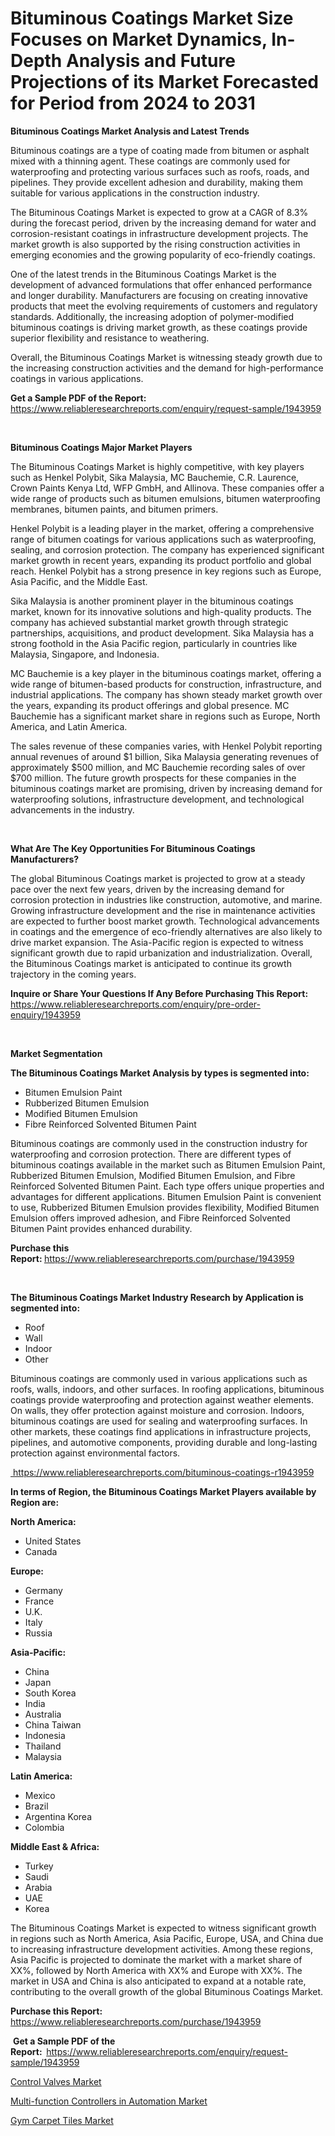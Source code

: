 <p><h1>Bituminous Coatings Market Size Focuses on Market Dynamics, In-Depth Analysis and Future Projections of its Market Forecasted for Period from 2024 to 2031</h1></p><p><strong>Bituminous Coatings Market Analysis and Latest Trends</strong></p>
<p><p>Bituminous coatings are a type of coating made from bitumen or asphalt mixed with a thinning agent. These coatings are commonly used for waterproofing and protecting various surfaces such as roofs, roads, and pipelines. They provide excellent adhesion and durability, making them suitable for various applications in the construction industry.</p><p>The Bituminous Coatings Market is expected to grow at a CAGR of 8.3% during the forecast period, driven by the increasing demand for water and corrosion-resistant coatings in infrastructure development projects. The market growth is also supported by the rising construction activities in emerging economies and the growing popularity of eco-friendly coatings.</p><p>One of the latest trends in the Bituminous Coatings Market is the development of advanced formulations that offer enhanced performance and longer durability. Manufacturers are focusing on creating innovative products that meet the evolving requirements of customers and regulatory standards. Additionally, the increasing adoption of polymer-modified bituminous coatings is driving market growth, as these coatings provide superior flexibility and resistance to weathering.</p><p>Overall, the Bituminous Coatings Market is witnessing steady growth due to the increasing construction activities and the demand for high-performance coatings in various applications.</p></p>
<p><strong>Get a Sample PDF of the Report:&nbsp;</strong> <a href="https://www.reliableresearchreports.com/enquiry/request-sample/1943959">https://www.reliableresearchreports.com/enquiry/request-sample/1943959</a></p>
<p>&nbsp;</p>
<p><strong>Bituminous Coatings Major Market Players</strong></p>
<p><p>The Bituminous Coatings Market is highly competitive, with key players such as Henkel Polybit, Sika Malaysia, MC Bauchemie, C.R. Laurence, Crown Paints Kenya Ltd, WFP GmbH, and Allinova. These companies offer a wide range of products such as bitumen emulsions, bitumen waterproofing membranes, bitumen paints, and bitumen primers.</p><p>Henkel Polybit is a leading player in the market, offering a comprehensive range of bitumen coatings for various applications such as waterproofing, sealing, and corrosion protection. The company has experienced significant market growth in recent years, expanding its product portfolio and global reach. Henkel Polybit has a strong presence in key regions such as Europe, Asia Pacific, and the Middle East.</p><p>Sika Malaysia is another prominent player in the bituminous coatings market, known for its innovative solutions and high-quality products. The company has achieved substantial market growth through strategic partnerships, acquisitions, and product development. Sika Malaysia has a strong foothold in the Asia Pacific region, particularly in countries like Malaysia, Singapore, and Indonesia.</p><p>MC Bauchemie is a key player in the bituminous coatings market, offering a wide range of bitumen-based products for construction, infrastructure, and industrial applications. The company has shown steady market growth over the years, expanding its product offerings and global presence. MC Bauchemie has a significant market share in regions such as Europe, North America, and Latin America.</p><p>The sales revenue of these companies varies, with Henkel Polybit reporting annual revenues of around $1 billion, Sika Malaysia generating revenues of approximately $500 million, and MC Bauchemie recording sales of over $700 million. The future growth prospects for these companies in the bituminous coatings market are promising, driven by increasing demand for waterproofing solutions, infrastructure development, and technological advancements in the industry.</p></p>
<p>&nbsp;</p>
<p><strong>What Are The Key Opportunities For Bituminous Coatings Manufacturers?</strong></p>
<p><p>The global Bituminous Coatings market is projected to grow at a steady pace over the next few years, driven by the increasing demand for corrosion protection in industries like construction, automotive, and marine. Growing infrastructure development and the rise in maintenance activities are expected to further boost market growth. Technological advancements in coatings and the emergence of eco-friendly alternatives are also likely to drive market expansion. The Asia-Pacific region is expected to witness significant growth due to rapid urbanization and industrialization. Overall, the Bituminous Coatings market is anticipated to continue its growth trajectory in the coming years.</p></p>
<p><strong>Inquire or Share Your Questions If Any Before Purchasing This Report:</strong> <a href="https://www.reliableresearchreports.com/enquiry/pre-order-enquiry/1943959">https://www.reliableresearchreports.com/enquiry/pre-order-enquiry/1943959</a></p>
<p>&nbsp;</p>
<p><strong>Market Segmentation</strong></p>
<p><strong>The Bituminous Coatings Market Analysis by types is segmented into:</strong></p>
<p><ul><li>Bitumen Emulsion Paint</li><li>Rubberized Bitumen Emulsion</li><li>Modified Bitumen Emulsion</li><li>Fibre Reinforced Solvented Bitumen Paint</li></ul></p>
<p><p>Bituminous coatings are commonly used in the construction industry for waterproofing and corrosion protection. There are different types of bituminous coatings available in the market such as Bitumen Emulsion Paint, Rubberized Bitumen Emulsion, Modified Bitumen Emulsion, and Fibre Reinforced Solvented Bitumen Paint. Each type offers unique properties and advantages for different applications. Bitumen Emulsion Paint is convenient to use, Rubberized Bitumen Emulsion provides flexibility, Modified Bitumen Emulsion offers improved adhesion, and Fibre Reinforced Solvented Bitumen Paint provides enhanced durability.</p></p>
<p><strong>Purchase this Report:&nbsp;</strong><a href="https://www.reliableresearchreports.com/purchase/1943959">https://www.reliableresearchreports.com/purchase/1943959</a></p>
<p>&nbsp;</p>
<p><strong>The Bituminous Coatings Market Industry Research by Application is segmented into:</strong></p>
<p><ul><li>Roof</li><li>Wall</li><li>Indoor</li><li>Other</li></ul></p>
<p><p>Bituminous coatings are commonly used in various applications such as roofs, walls, indoors, and other surfaces. In roofing applications, bituminous coatings provide waterproofing and protection against weather elements. On walls, they offer protection against moisture and corrosion. Indoors, bituminous coatings are used for sealing and waterproofing surfaces. In other markets, these coatings find applications in infrastructure projects, pipelines, and automotive components, providing durable and long-lasting protection against environmental factors.</p></p>
<p><a href="https://www.reliableresearchreports.com/bituminous-coatings-r1943959">&nbsp;https://www.reliableresearchreports.com/bituminous-coatings-r1943959</a></p>
<p><strong>In terms of Region, the Bituminous Coatings Market Players available by Region are:</strong></p>
<p>
    <p> <strong> North America: </strong>
        <ul>
            <li>United States</li>
            <li>Canada</li>
        </ul>
        </p> 
    <p> <strong> Europe: </strong>
        <ul>
            <li>Germany</li>
            <li>France</li>
            <li>U.K.</li>
            <li>Italy</li>
            <li>Russia</li>
        </ul>
        </p> 
    <p> <strong> Asia-Pacific: </strong>
        <ul>
            <li>China</li>
            <li>Japan</li>
            <li>South Korea</li>
            <li>India</li>
            <li>Australia</li>
            <li>China Taiwan</li>
            <li>Indonesia</li>
            <li>Thailand</li>
            <li>Malaysia</li>
        </ul>
        </p> 
    <p> <strong> Latin America: </strong>
        <ul>
            <li>Mexico</li>
            <li>Brazil</li>
            <li>Argentina Korea</li>
            <li>Colombia</li>
        </ul>
        </p> 
    <p> <strong> Middle East & Africa: </strong>
        <ul>
            <li>Turkey</li>
            <li>Saudi</li>
            <li>Arabia</li>
            <li>UAE</li>
            <li>Korea</li>
        </ul>
    </p>
    </p>
<p><p>The Bituminous Coatings Market is expected to witness significant growth in regions such as North America, Asia Pacific, Europe, USA, and China due to increasing infrastructure development activities. Among these regions, Asia Pacific is projected to dominate the market with a market share of XX%, followed by North America with XX% and Europe with XX%. The market in USA and China is also anticipated to expand at a notable rate, contributing to the overall growth of the global Bituminous Coatings Market.</p></p>
<p><strong>Purchase this Report: </strong><a href="https://www.reliableresearchreports.com/purchase/1943959">https://www.reliableresearchreports.com/purchase/1943959</a></p>
<p>&nbsp;<strong>Get a Sample PDF of the Report:&nbsp;&nbsp;</strong><a href="https://www.reliableresearchreports.com/enquiry/request-sample/1943959">https://www.reliableresearchreports.com/enquiry/request-sample/1943959</a></p>
<p><strong></strong></p>
<p><p><a href="https://github.com/ChloeConn57/Market-Research-Report-List-1/blob/main/control-valves-market.md">Control Valves Market</a></p><p><a href="https://github.com/amandajanedonnelly/Market-Research-Report-List-1/blob/main/multi-function-controllers-in-automation-market.md">Multi-function Controllers in Automation Market</a></p><p><a href="https://github.com/Bryanturray6576/Market-Research-Report-List-1/blob/main/gym-carpet-tiles-market.md">Gym Carpet Tiles Market</a></p></p>